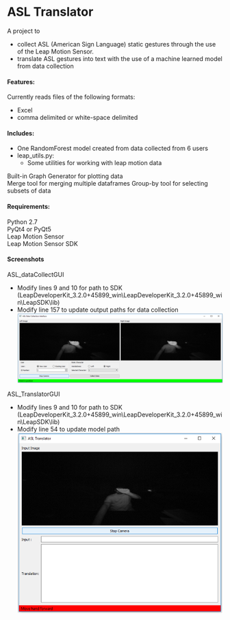 # ASL Translator
A project to 
  * collect ASL (American Sign Language) static gestures through the use of the Leap Motion Sensor.<br>
  * translate ASL gestures into text with the use of a machine learned model from data collection

#### Features:
Currently reads files of the following formats:<br>
  * Excel<br>
  * comma delimited or white-space delimited<br>

#### Includes:
  * One RandomForest model created from data collected from 6 users<br>
  * leap_utils.py:<br>
	  * Some utilities for working with leap motion data<br>

Built-in Graph Generator for plotting data <br>
Merge tool for merging multiple dataframes
Group-by tool for selecting subsets of data


#### Requirements:
Python 2.7<br>
PyQt4 or PyQt5<br>
Leap Motion Sensor<br>
Leap Motion Sensor SDK<br>




#### Screenshots
ASL_dataCollectGUI<br>
  * Modify lines 9 and 10 for path to SDK (LeapDeveloperKit_3.2.0+45899_win\LeapDeveloperKit_3.2.0+45899_win\LeapSDK\lib)<br>
  * Modify line 157 to update output paths for data collection<br>
![](./screenshots/DataCollectGUI.png)<br>

ASL_TranslatorGUI<br>
  * Modify lines 9 and 10 for path to SDK (LeapDeveloperKit_3.2.0+45899_win\LeapDeveloperKit_3.2.0+45899_win\LeapSDK\lib)<br>
  * Modify line 54 to update model path<br>
![](./screenshots/TranslateGUI.png)<br>